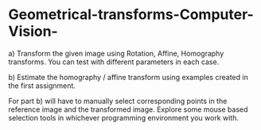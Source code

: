 # Geometrical-transforms-Computer-Vision-
a) Transform the given image using Rotation, Affine, Homography transforms.
You can test with different parameters in each case. 

b) Estimate the homography / affine transform using examples created in the first assignment.

For part b)  will have to manually select corresponding points in the reference image and the transformed image.
Explore some mouse based selection tools in whichever programming environment you work with.
